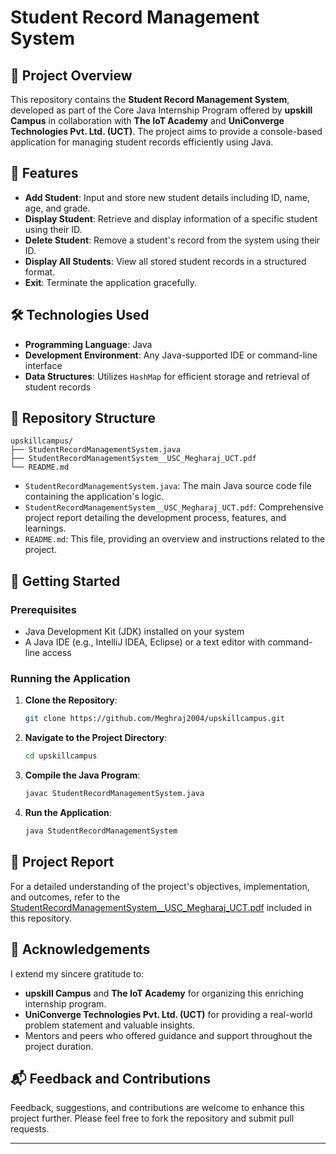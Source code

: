 
# Student Record Management System

## 📄 Project Overview

This repository contains the **Student Record Management System**, developed as part of the Core Java Internship Program offered by **upskill Campus** in collaboration with **The IoT Academy** and **UniConverge Technologies Pvt. Ltd. (UCT)**. The project aims to provide a console-based application for managing student records efficiently using Java.

## 🎯 Features

* **Add Student**: Input and store new student details including ID, name, age, and grade.
* **Display Student**: Retrieve and display information of a specific student using their ID.
* **Delete Student**: Remove a student's record from the system using their ID.
* **Display All Students**: View all stored student records in a structured format.
* **Exit**: Terminate the application gracefully.

## 🛠️ Technologies Used

* **Programming Language**: Java
* **Development Environment**: Any Java-supported IDE or command-line interface
* **Data Structures**: Utilizes `HashMap` for efficient storage and retrieval of student records

## 📁 Repository Structure

```
upskillcampus/
├── StudentRecordManagementSystem.java
├── StudentRecordManagementSystem__USC_Megharaj_UCT.pdf
└── README.md
```

* `StudentRecordManagementSystem.java`: The main Java source code file containing the application's logic.
* `StudentRecordManagementSystem__USC_Megharaj_UCT.pdf`: Comprehensive project report detailing the development process, features, and learnings.
* `README.md`: This file, providing an overview and instructions related to the project.

## 🚀 Getting Started

### Prerequisites

* Java Development Kit (JDK) installed on your system
* A Java IDE (e.g., IntelliJ IDEA, Eclipse) or a text editor with command-line access

### Running the Application

1. **Clone the Repository**:

   ```bash
   git clone https://github.com/Meghraj2004/upskillcampus.git
   ```
2. **Navigate to the Project Directory**:

   ```bash
   cd upskillcampus
   ```
3. **Compile the Java Program**:

   ```bash
   javac StudentRecordManagementSystem.java
   ```
4. **Run the Application**:

   ```bash
   java StudentRecordManagementSystem
   ```

## 📖 Project Report

For a detailed understanding of the project's objectives, implementation, and outcomes, refer to the [StudentRecordManagementSystem\_\_USC\_Megharaj\_UCT.pdf](https://github.com/Meghraj2004/upskillcampus/blob/main/StudentRecordManagementSystem__USC_Megharaj_UCT.pdf) included in this repository.

## 🤝 Acknowledgements

I extend my sincere gratitude to:

* **upskill Campus** and **The IoT Academy** for organizing this enriching internship program.
* **UniConverge Technologies Pvt. Ltd. (UCT)** for providing a real-world problem statement and valuable insights.
* Mentors and peers who offered guidance and support throughout the project duration.

## 📬 Feedback and Contributions

Feedback, suggestions, and contributions are welcome to enhance this project further. Please feel free to fork the repository and submit pull requests.

---

